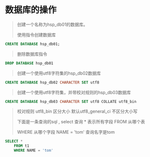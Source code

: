 # 数据库的操作
> 创建一个名称为hsp_db01的数据库。
>
>使用指令创建数据库
>
``` sql 
CREATE DATABASE hsp_db01;
``` 

> 删除数据库指令
>
``` sql 
DROP DATABASE hsp_db01
``` 

> 创建一个使用utf8字符集的hsp_db02数据库
>
``` sql 
CREATE DATABASE hsp_db02 CHARACTER SET utf8
``` 

> 创建一个使用utf8字符集，并带校对规则的hsp_db03数据库
>
``` sql 
CREATE DATABASE hsp_db03 CHARACTER SET utf8 COLLATE utf8_bin
``` 

> 校对规则 utf8_bin 区分大小 默认utf8_general_ci 不区分大小写
>
> 下面是一条查询的sql , select 查询 * 表示所有字段 FROM 从哪个表
>
> WHERE 从哪个字段 NAME = 'tom' 查询名字是tom
>
``` sql
SELECT *  
	FROM t1 
	WHERE NAME = 'tom'
``` 
